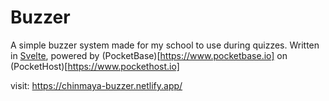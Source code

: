 # Buzzer

A simple buzzer system made for my school to use during quizzes. Written in [Svelte](https://www.svelte.dev), powered by (PocketBase)[https://www.pocketbase.io] on (PocketHost)[https://www.pockethost.io]

visit: https://chinmaya-buzzer.netlify.app/
